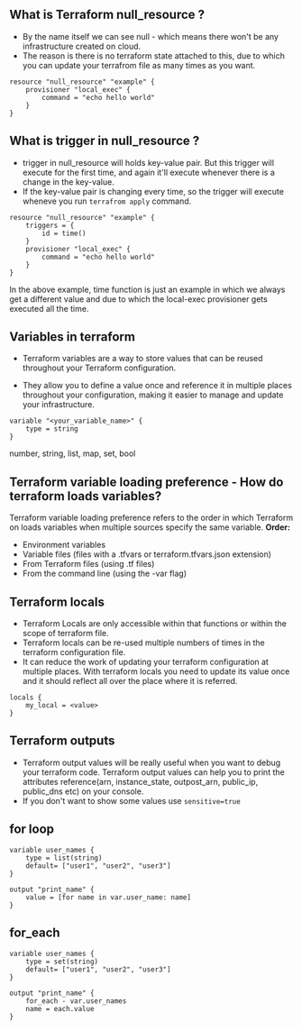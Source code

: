 ## What is Terraform null_resource ?

- By the name itself we can see null - which means there won't be any infrastructure created on cloud.
- The reason is there is no terraform state attached to this, due to which you can update your terrafrom file as many times as you want.

```
resource "null_resource" "example" {
    provisioner "local_exec" {
        command = "echo hello world"
    }
}
```

## What is trigger in null_resource ?

- trigger in null_resource will holds key-value pair. But this trigger will execute for the first time, and again it'll execute whenever there is a change in the key-value.
- If the key-value pair is changing every time, so the trigger will execute wheneve you run `terrafrom apply` command.

```
resource "null_resource" "example" {
    triggers = {
        id = time()
    }
    provisioner "local_exec" {
        command = "echo hello world"
    }
}
```

In the above example, time function is just an example in which we always get a different value and due to which the local-exec provisioner gets executed all the time.

## Variables in terraform

- Terraform variables are a way to store values that can be reused throughout your Terraform configuration.

- They allow you to define a value once and reference it in multiple places throughout your configuration, making it easier to manage and update your infrastructure.

```
variable "<your_variable_name>" {
    type = string
}
```

number, string, list, map, set, bool

## Terraform variable loading preference - How do terraform loads variables?

Terraform variable loading preference refers to the order in which Terraform on loads variables when multiple sources specify the same variable.
**Order:**

- Environment variables
- Variable files (files with a .tfvars or terraform.tfvars.json extension)
- From Terraform files (using .tf files)
- From the command line (using the -var flag)

## Terraform locals

- Terraform Locals are only accessible within that functions or within the scope of terraform file.
- Terraform locals can be re-used multiple numbers of times in the terraform configuration file.
- It can reduce the work of updating your terraform configuration at multiple places. With terraform locals you need to update its value once and it should reflect all over the place where it is referred.

```
locals {
    my_local = <value>
}
```

## Terraform outputs

- Terraform output values will be really useful when you want to debug your terraform code. Terraform output values can help you to print the attributes reference(arn, instance_state, outpost_arn, public_ip, public_dns etc) on your console.
- If you don't want to show some values use `sensitive=true`

## for loop

```
variable user_names {
    type = list(string)
    default= ["user1", "user2", "user3"]
}

output "print_name" {
    value = [for name in var.user_name: name]
}
```

## for_each

```
variable user_names {
    type = set(string)
    default= ["user1", "user2", "user3"]
}

output "print_name" {
    for_each - var.user_names
    name = each.value
}
```
